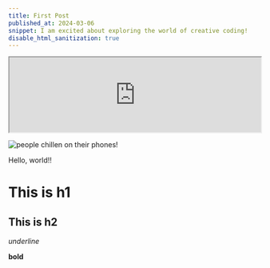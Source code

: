 ```yaml
---
title: First Post
published_at: 2024-03-06
snippet: I am excited about exploring the world of creative coding!
disable_html_sanitization: true
---
```


<iframe src="https://editor.p5js.org/capogreco/full/-B11g3Uth" width=100%></iframe>

![people chillen on their phones!](/240306_first_post/ccs_pfp.png)

Hello, world!!

# This is h1

## This is h2

_underline_

**bold**
